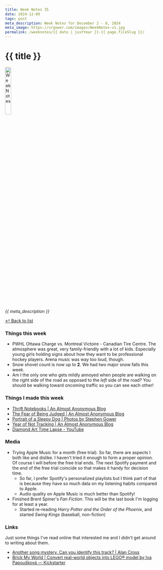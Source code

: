 ```yaml
---
title: Week Notes 35
date: 2024-12-09
tags: post
meta_description: Week Notes for December 2 - 8, 2024
meta_image: https://srgower.com/images/WeekNotes-v1.jpg
permalink: /weeknotes/{{ date | justYear }}-{{ page.fileSlug }}/
---
```


# {{ title }}

<img src="{{ meta_image }}" width="20%" height="20%" alt="Week Notes" />

*{{ meta_description }}*

[↩ Back to list](/weeknotes/)

### Things this week

-  PWHL Ottawa Charge vs. Montreal Victoire - Canadian Tire Centre. The atmosphere was great, very family-friendly with a lot of kids. Especially young girls holding signs about how they want to be professional hockey players. Arena music was way too loud, though.  
- Snow shovel count is now up to **2**. We had two major snow falls this week. 
- Am I the only one who gets mildly annoyed when people are walking on the *right* side of the road as opposed to the *left* side of the road? You should be walking toward oncoming traffic so you can see each other!

### Things I made this week

- [Thrift Notebooks | An Almost Anonymous Blog](https://lwgrs.bearblog.dev/thrift-notebooks/) 
- [The Fear of Being Judged | An Almost Anonymous Blog](https://lwgrs.bearblog.dev/the-fear-of-being-judged/) 
- [Portrait of a Sleepy Dog | Photos by Stephen Gower](https://photos.srgower.com/2024/portrait-of-a-sleepy-dog/) 
- [Year of Not Tracking | An Almost Anonymous Blog](https://lwgrs.bearblog.dev/year-of-not-tracking/) 
- [Diamond Art Time Lapse - YouTube](https://www.youtube.com/shorts/nJVwjKjcu3E)

### Media

- Trying Apple Music for a month (free trial). So far, there are aspects I both like and dislike. I haven't tried it enough to form a proper opinion. Of course I will before the free trial ends. The next Spotify payment and the end of the free trial coincide so that makes it handy for decision time. 
  - So far, I prefer Spotify's personalized playlists but I think part of that is because they have so much data on my listening habits compared to Apple. 
  - Audio quality on Apple Music is much better than Spotify! 
- Finished Brent Spiner's *Fan Fiction*. This will be the last book I'm logging for at least a year. 
  - Started re-reading *Harry Potter and the Order of the Phoenix*, and started *Swing Kings* (baseball, non-fiction) 


### Links

Just some things I've read online that interested me and I didn't get around to writing about them.

- [Another song mystery. Can you identify this track? | Alan Cross](https://www.ajournalofmusicalthings.com/another-song-mystery-can-you-identify-this-track/) 
- [Brick My World | Convert real-world objects into LEGO® model by Iva Papoušková — Kickstarter](https://www.kickstarter.com/projects/brickmyworld/brick-my-world-transform-your-world-into-lego-bricks?ref=eoxfvj)